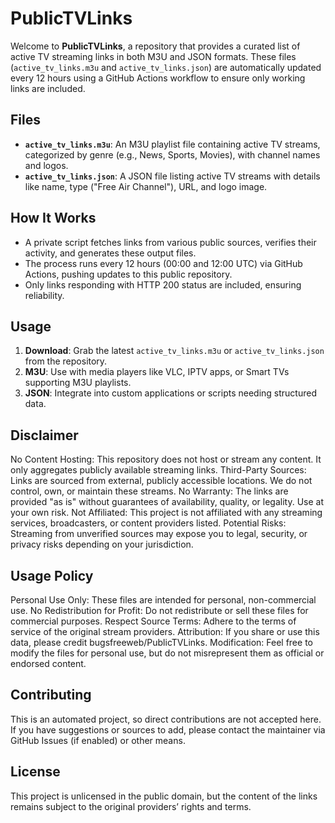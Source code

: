 # PublicTVLinks

Welcome to **PublicTVLinks**, a repository that provides a curated list of active TV streaming links in both M3U and JSON formats. These files (`active_tv_links.m3u` and `active_tv_links.json`) are automatically updated every 12 hours using a GitHub Actions workflow to ensure only working links are included.

## Files
- **`active_tv_links.m3u`**: An M3U playlist file containing active TV streams, categorized by genre (e.g., News, Sports, Movies), with channel names and logos.
- **`active_tv_links.json`**: A JSON file listing active TV streams with details like name, type ("Free Air Channel"), URL, and logo image.

## How It Works
- A private script fetches links from various public sources, verifies their activity, and generates these output files.
- The process runs every 12 hours (00:00 and 12:00 UTC) via GitHub Actions, pushing updates to this public repository.
- Only links responding with HTTP 200 status are included, ensuring reliability.

## Usage
1. **Download**: Grab the latest `active_tv_links.m3u` or `active_tv_links.json` from the repository.
2. **M3U**: Use with media players like VLC, IPTV apps, or Smart TVs supporting M3U playlists.
3. **JSON**: Integrate into custom applications or scripts needing structured data.

## Disclaimer
No Content Hosting: This repository does not host or stream any content. It only aggregates publicly available streaming links.
Third-Party Sources: Links are sourced from external, publicly accessible locations. We do not control, own, or maintain these streams.
No Warranty: The links are provided "as is" without guarantees of availability, quality, or legality. Use at your own risk.
Not Affiliated: This project is not affiliated with any streaming services, broadcasters, or content providers listed.
Potential Risks: Streaming from unverified sources may expose you to legal, security, or privacy risks depending on your jurisdiction.

## Usage Policy
Personal Use Only: These files are intended for personal, non-commercial use.
No Redistribution for Profit: Do not redistribute or sell these files for commercial purposes.
Respect Source Terms: Adhere to the terms of service of the original stream providers.
Attribution: If you share or use this data, please credit bugsfreeweb/PublicTVLinks.
Modification: Feel free to modify the files for personal use, but do not misrepresent them as official or endorsed content.

## Contributing
This is an automated project, so direct contributions are not accepted here. If you have suggestions or sources to add, please contact the maintainer via GitHub Issues (if enabled) or other means.

## License
This project is unlicensed in the public domain, but the content of the links remains subject to the original providers’ rights and terms.
